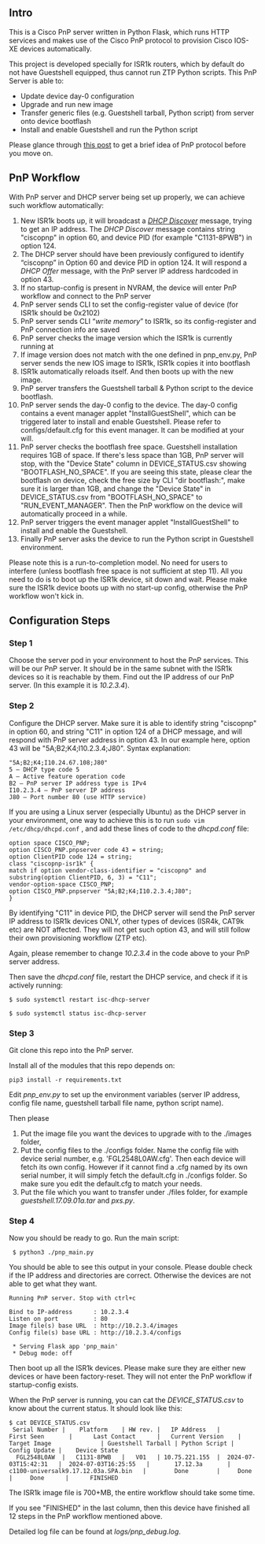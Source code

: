 ## Intro
This is a Cisco PnP server written in Python Flask, which runs HTTP services and makes use of the Cisco PnP protocol to provision Cisco IOS-XE devices automatically.

This project is developed specially for ISR1k routers, which by default do not have Guestshell equipped, thus cannot run ZTP Python scripts. This PnP Server is able to:
 - Update device day-0 configuration
 - Upgrade and run new image
 - Transfer generic files (e.g. Guestshell tarball, Python script) from server onto device bootflash
 - Install and enable Guestshell and run the Python script

Please glance through [this post](https://developer.cisco.com/site/open-plug-n-play/learn/learn-open-pnp-protocol/) to get a brief idea of PnP protocol before you move on.

## PnP Workflow
With PnP server and DHCP server being set up properly, we can achieve such workflow automatically:

 1. New ISR1k boots up, it will broadcast a [*DHCP Discover*](https://en.wikipedia.org/wiki/Dynamic_Host_Configuration_Protocol#Operation) message, trying to get an IP address. The *DHCP Discover* message contains string "ciscopnp" in option 60, and device PID (for example "C1131-8PWB") in option 124.
 2. The DHCP server should have been previously configured to identify  “ciscopnp” in Option 60 and device PID in option 124. It will respond a *DHCP Offer* message, with the PnP server IP address hardcoded in option 43.
 3. If no startup-config is present in NVRAM, the device will enter PnP workflow and connect to the PnP server
 4. PnP server sends CLI to set the config-register value of device (for ISR1k should be 0x2102)
 5. PnP server sends CLI “_write memory_” to ISR1k, so its config-register and PnP connection info are saved
 6. PnP server checks the image version which the ISR1k is currently running at
 7. If image version does not match with the one defined in pnp_env.py, PnP server sends the new IOS image to ISR1k, ISR1k copies it into bootflash
 8. ISR1k automatically reloads itself. And then boots up with the new image.
 9. PnP server transfers the Guestshell tarball & Python script to the device bootflash.
 10. PnP server sends the day-0 config to the device. The day-0 config contains a event manager applet "InstallGuestShell", which can be triggered later to install and enable Guestshell. Please refer to configs/default.cfg for this event manager. It can be modified at your will.
 11. PnP server checks the bootflash free space. Guestshell installation requires 1GB of space. If there's less space than 1GB, PnP server will stop, with the "Device State" column in DEVICE_STATUS.csv showing "BOOTFLASH_NO_SPACE". If you are seeing this state, please clear the bootflash on device, check the free size by CLI "dir bootflash:", make sure it is larger than 1GB, and change the "Device State" in DEVICE_STATUS.csv from "BOOTFLASH_NO_SPACE" to "RUN_EVENT_MANAGER". Then the PnP workflow on the device will automatically proceed in a while.
 12. PnP server triggers the event manager applet "InstallGuestShell" to install and enable the Guestshell.
 13. Finally PnP server asks the device to run the Python script in Guestshell environment.

Please note this is a run-to-completion model. No need for users to interfere (unless bootflash free space is not sufficient at step 11). All you need to do is to boot up the ISR1k device, sit down and wait.  Please make sure the ISR1k device boots up with no start-up config, otherwise the PnP workflow won't kick in.

## Configuration Steps
### Step 1
Choose the server pod in your environment to host the PnP services. This will be our PnP server. It should be in the same subnet with the ISR1k devices so it is reachable by them. Find out the IP address of our PnP server. (In this example it is *10.2.3.4*).
### Step 2
Configure the DHCP server. Make sure it is able to identify string "ciscopnp" in option 60, and string "C11" in option 124 of a DHCP message, and will respond with PnP server address in option 43. In our example here, option 43 will be "5A;B2;K4;I10.2.3.4;J80".
Syntax explanation:
```
"5A;B2;K4;I10.24.67.108;J80"
5 – DHCP type code 5
A – Active feature operation code
B2 – PnP server IP address type is IPv4
I10.2.3.4 – PnP server IP address
J80 – Port number 80 (use HTTP service)
```
If you are using a Linux server (especially Ubuntu) as the DHCP server in your environment, one way to achieve this is to run `sudo vim /etc/dhcp/dhcpd.conf` , and add these lines of code to the *dhcpd.conf* file:
```
option space CISCO_PNP;
option CISCO_PNP.pnpserver code 43 = string;
option ClientPID code 124 = string;
class "ciscopnp-isr1k" {
match if option vendor-class-identifier = "ciscopnp" and substring(option ClientPID, 6, 3) = "C11";
vendor-option-space CISCO_PNP;
option CISCO_PNP.pnpserver "5A;B2;K4;I10.2.3.4;J80";
}
```
By identifying "C11" in device PID, the DHCP server will send the PnP server IP address to ISR1k devices ONLY, other types of devices (ISR4k, CAT9k etc) are NOT affected. They will not get such option 43, and will still follow their own provisioning workflow (ZTP etc).

Again, please remember to change *10.2.3.4* in the code above to your PnP server address.

Then save the *dhcpd.conf* file, restart the DHCP service, and check if it is actively running:
```
$ sudo systemctl restart isc-dhcp-server

$ sudo systemctl status isc-dhcp-server
```

### Step 3
Git clone this repo into the PnP server.

Install all of the modules that this repo depends on:
```
pip3 install -r requirements.txt
```

Edit *pnp_env.py* to set up the environment variables (server IP address, config file name, guestshell tarball file name, python script name).

Then please
 1. Put the image file you want the devices to upgrade with to the ./images folder, 
 2. Put the config files to the ./configs folder. Name the config file with device serial number, e.g. 'FGL2548L0AW.cfg'. Then each device will fetch its own config. However if it cannot find a .cfg named by its own serial number, it will simply fetch the default.cfg in ./configs folder. So make sure you edit the default.cfg to match your needs.
 3. Put the file which you want to transfer under ./files folder, for example *guestshell.17.09.01a.tar* and *pxs.py*.

### Step 4
Now you should be ready to go. Run the main script:

     $ python3 ./pnp_main.py

You should be able to see this output in your console. Please double check if the IP address and directories are correct. Otherwise the devices are not able to get what they want.
```
Running PnP server. Stop with ctrl+c

Bind to IP-address      : 10.2.3.4
Listen on port          : 80
Image file(s) base URL  : http://10.2.3.4/images
Config file(s) base URL : http://10.2.3.4/configs

 * Serving Flask app 'pnp_main'
 * Debug mode: off
```
Then boot up all the ISR1k devices. Please make sure they are either new devices or  have been factory-reset. They will not enter the PnP workflow if startup-config exists.

When the PnP server is running, you can cat the *DEVICE_STATUS.csv* to know about the current status. It should look like this:
```
$ cat DEVICE_STATUS.csv
 Serial Number |    Platform    | HW rev. |   IP Address   |       First Seen       |      Last Contact      |   Current Version    |              Target Image              | Guestshell Tarball | Python Script | Config Update |    Device State    
  FGL2548L0AW  |   C1131-8PWB   |   V01   | 10.75.221.155  |  2024-07-03T15:42:31   |  2024-07-03T16:25:55   |       17.12.3a       |  c1100-universalk9.17.12.03a.SPA.bin   |        Done        |     Done      |     Done      |      FINISHED  
```
The ISR1k image file is 700+MB, the entire workflow should take some time.

If you see "FINISHED" in the last column, then this device have finished all 12 steps in the PnP workflow mentioned above.

Detailed log file can be found at *logs/pnp_debug.log*.